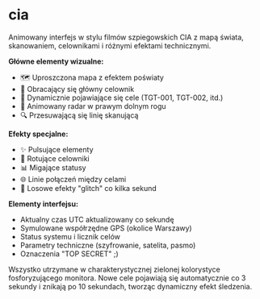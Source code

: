 # cia
Animowany interfejs w stylu filmów szpiegowskich CIA z mapą świata, skanowaniem, celownikami i różnymi efektami technicznymi.


**Główne elementy wizualne:**
- 🗺️ Uproszczona mapa z efektem poświaty
- 🎯 Obracający się główny celownik
- 📍 Dynamicznie pojawiające się cele (TGT-001, TGT-002, itd.)
- 📡 Animowany radar w prawym dolnym rogu
- 🔍 Przesuwającą się linię skanującą

**Efekty specjalne:**
- ✨ Pulsujące elementy
- 🔄 Rotujące celowniki
- 📊 Migające statusy
- 🌐 Linie połączeń między celami
- 🔀 Losowe efekty "glitch" co kilka sekund

**Elementy interfejsu:**
- Aktualny czas UTC aktualizowany co sekundę
- Symulowane współrzędne GPS (okolice Warszawy)
- Status systemu i licznik celów
- Parametry techniczne (szyfrowanie, satelita, pasmo)
- Oznaczenia "TOP SECRET" ;)

Wszystko utrzymane w charakterystycznej zielonej kolorystyce fosforyzującego monitora.
Nowe cele pojawiają się automatycznie co 3 sekundy i znikają po 10 sekundach, tworząc dynamiczny efekt śledzenia.

